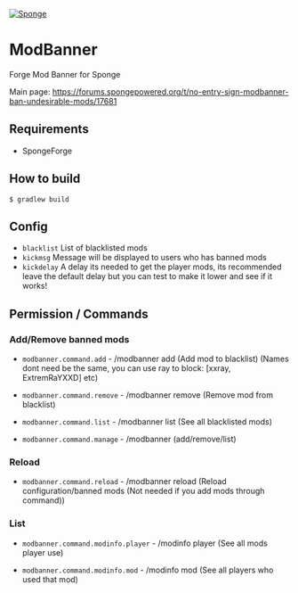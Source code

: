 [![Sponge](https://img.shields.io/badge/sponge-1.10,11,12-yellow.svg)](https://forums.spongepowered.org/t/no-entry-sign-modbanner-ban-undesirable-mods/17681)

# ModBanner
Forge Mod Banner for Sponge

Main page: https://forums.spongepowered.org/t/no-entry-sign-modbanner-ban-undesirable-mods/17681

## Requirements
+ SpongeForge

## How to build

```
$ gradlew build
```

## Config
+ `blacklist` List of blacklisted mods
+ `kickmsg` Message will be displayed to users who has banned mods
+ `kickdelay` A delay its needed to get the player mods, its recommended leave the default delay but you can test to make it lower and see if it works!

## Permission / Commands

### Add/Remove banned mods
+ ``modbanner.command.add`` - /modbanner add <mod> (Add mod to blacklist) (Names dont need be the same, you can use ray to block: [xxray, ExtremRaYXXD] etc)

+ ``modbanner.command.remove`` - /modbanner remove <mod> (Remove mod from blacklist)

+ ``modbanner.command.list`` - /modbanner list (See all blacklisted mods)

+ ``modbanner.command.manage`` - /modbanner (add/remove/list)

### Reload
+ ``modbanner.command.reload`` - /modbanner reload (Reload configuration/banned mods (Not needed if you add mods through command))

### List
+ ``modbanner.command.modinfo.player`` - /modinfo player <player> (See all mods player use)

+ ``modbanner.command.modinfo.mod`` - /modinfo mod <mod> (See all players who used that mod)
